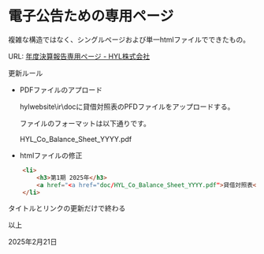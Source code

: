 # 電子公告ための専用ページ

複雑な構造ではなく、シングルページおよび単一htmlファイルでできたもの。

URL: [年度決算報告専用ページ - HYL株式会社](https://hyljp.github.io/ir/)



更新ルール

- PDFファイルのアプロード

  hylwebsite\ir\docに貸借対照表のPFDファイルをアップロードする。

  ファイルのフォーマットは以下通りです。

  HYL_Co_Balance_Sheet_YYYY.pdf

  

- htmlファイルの修正

```html
    <li>
        <h3>第1期 2025年</h3>
        <a href="<a href="doc/HYL_Co_Balance_Sheet_YYYY.pdf">貸借対照表</a>
    </li>
```

  

タイトルとリンクの更新だけで終わる





以上

2025年2月21日